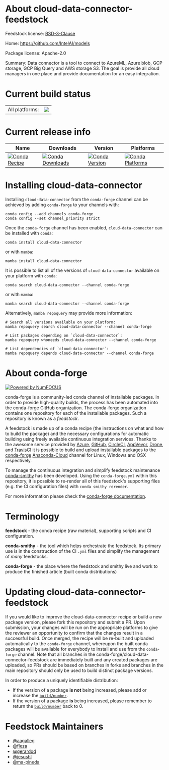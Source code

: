 About cloud-data-connector-feedstock
====================================

Feedstock license: [BSD-3-Clause](https://github.com/conda-forge/cloud-data-connector-feedstock/blob/main/LICENSE.txt)

Home: https://github.com/IntelAI/models

Package license: Apache-2.0

Summary: Data connector is a tool to connect to AzureML, Azure blob, GCP storage, GCP Big Query and AWS storage S3. The goal is provide all cloud managers in one place and provide documentation for an easy integration.

Current build status
====================


<table><tr><td>All platforms:</td>
    <td>
      <a href="https://dev.azure.com/conda-forge/feedstock-builds/_build/latest?definitionId=20408&branchName=main">
        <img src="https://dev.azure.com/conda-forge/feedstock-builds/_apis/build/status/cloud-data-connector-feedstock?branchName=main">
      </a>
    </td>
  </tr>
</table>

Current release info
====================

| Name | Downloads | Version | Platforms |
| --- | --- | --- | --- |
| [![Conda Recipe](https://img.shields.io/badge/recipe-cloud--data--connector-green.svg)](https://anaconda.org/conda-forge/cloud-data-connector) | [![Conda Downloads](https://img.shields.io/conda/dn/conda-forge/cloud-data-connector.svg)](https://anaconda.org/conda-forge/cloud-data-connector) | [![Conda Version](https://img.shields.io/conda/vn/conda-forge/cloud-data-connector.svg)](https://anaconda.org/conda-forge/cloud-data-connector) | [![Conda Platforms](https://img.shields.io/conda/pn/conda-forge/cloud-data-connector.svg)](https://anaconda.org/conda-forge/cloud-data-connector) |

Installing cloud-data-connector
===============================

Installing `cloud-data-connector` from the `conda-forge` channel can be achieved by adding `conda-forge` to your channels with:

```
conda config --add channels conda-forge
conda config --set channel_priority strict
```

Once the `conda-forge` channel has been enabled, `cloud-data-connector` can be installed with `conda`:

```
conda install cloud-data-connector
```

or with `mamba`:

```
mamba install cloud-data-connector
```

It is possible to list all of the versions of `cloud-data-connector` available on your platform with `conda`:

```
conda search cloud-data-connector --channel conda-forge
```

or with `mamba`:

```
mamba search cloud-data-connector --channel conda-forge
```

Alternatively, `mamba repoquery` may provide more information:

```
# Search all versions available on your platform:
mamba repoquery search cloud-data-connector --channel conda-forge

# List packages depending on `cloud-data-connector`:
mamba repoquery whoneeds cloud-data-connector --channel conda-forge

# List dependencies of `cloud-data-connector`:
mamba repoquery depends cloud-data-connector --channel conda-forge
```


About conda-forge
=================

[![Powered by
NumFOCUS](https://img.shields.io/badge/powered%20by-NumFOCUS-orange.svg?style=flat&colorA=E1523D&colorB=007D8A)](https://numfocus.org)

conda-forge is a community-led conda channel of installable packages.
In order to provide high-quality builds, the process has been automated into the
conda-forge GitHub organization. The conda-forge organization contains one repository
for each of the installable packages. Such a repository is known as a *feedstock*.

A feedstock is made up of a conda recipe (the instructions on what and how to build
the package) and the necessary configurations for automatic building using freely
available continuous integration services. Thanks to the awesome service provided by
[Azure](https://azure.microsoft.com/en-us/services/devops/), [GitHub](https://github.com/),
[CircleCI](https://circleci.com/), [AppVeyor](https://www.appveyor.com/),
[Drone](https://cloud.drone.io/welcome), and [TravisCI](https://travis-ci.com/)
it is possible to build and upload installable packages to the
[conda-forge](https://anaconda.org/conda-forge) [Anaconda-Cloud](https://anaconda.org/)
channel for Linux, Windows and OSX respectively.

To manage the continuous integration and simplify feedstock maintenance
[conda-smithy](https://github.com/conda-forge/conda-smithy) has been developed.
Using the ``conda-forge.yml`` within this repository, it is possible to re-render all of
this feedstock's supporting files (e.g. the CI configuration files) with ``conda smithy rerender``.

For more information please check the [conda-forge documentation](https://conda-forge.org/docs/).

Terminology
===========

**feedstock** - the conda recipe (raw material), supporting scripts and CI configuration.

**conda-smithy** - the tool which helps orchestrate the feedstock.
                   Its primary use is in the construction of the CI ``.yml`` files
                   and simplify the management of *many* feedstocks.

**conda-forge** - the place where the feedstock and smithy live and work to
                  produce the finished article (built conda distributions)


Updating cloud-data-connector-feedstock
=======================================

If you would like to improve the cloud-data-connector recipe or build a new
package version, please fork this repository and submit a PR. Upon submission,
your changes will be run on the appropriate platforms to give the reviewer an
opportunity to confirm that the changes result in a successful build. Once
merged, the recipe will be re-built and uploaded automatically to the
`conda-forge` channel, whereupon the built conda packages will be available for
everybody to install and use from the `conda-forge` channel.
Note that all branches in the conda-forge/cloud-data-connector-feedstock are
immediately built and any created packages are uploaded, so PRs should be based
on branches in forks and branches in the main repository should only be used to
build distinct package versions.

In order to produce a uniquely identifiable distribution:
 * If the version of a package **is not** being increased, please add or increase
   the [``build/number``](https://docs.conda.io/projects/conda-build/en/latest/resources/define-metadata.html#build-number-and-string).
 * If the version of a package **is** being increased, please remember to return
   the [``build/number``](https://docs.conda.io/projects/conda-build/en/latest/resources/define-metadata.html#build-number-and-string)
   back to 0.

Feedstock Maintainers
=====================

* [@aagalleg](https://github.com/aagalleg/)
* [@fleza](https://github.com/fleza/)
* [@gerardod](https://github.com/gerardod/)
* [@jesushl](https://github.com/jesushl/)
* [@ma-pineda](https://github.com/ma-pineda/)


<!-- dummy commit to enable rerendering -->

